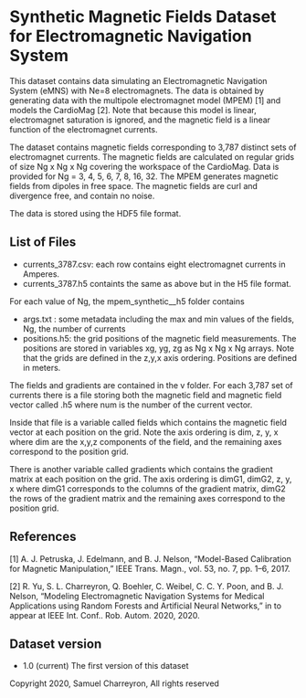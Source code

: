 # Synthetic Magnetic Fields Dataset for Electromagnetic Navigation System

This dataset contains data simulating an Electromagnetic Navigation System (eMNS) with Ne=8 electromagnets. 
The data is obtained by generating data with the multipole electromagnet model (MPEM) [1] and models the CardioMag [2]. 
Note that because this model is linear, electromagnet saturation is ignored, and the magnetic field is a linear function of the 
electromagnet currents.

The dataset contains magnetic fields corresponding to 3,787 distinct sets of electromagnet currents. The magnetic fields are calculated on
regular grids of size Ng x Ng x Ng covering the workspace of the CardioMag. Data is provided for Ng = 3, 4, 5, 6, 7, 8, 16, 32.
The MPEM generates magnetic fields from dipoles in free space. The magnetic fields are curl and divergence free, and contain no noise.

The data is stored using the HDF5 file format.

## List of Files
* currents_3787.csv: each row contains eight electromagnet currents in Amperes.
* currents_3787.h5 containts the same as above but in the H5 file format.

For each value of Ng, the mpem_synthetic_<Ng>_h5 folder contains
* args.txt : some metadata including the max and min values of the fields, Ng, the number of currents
* positions.h5: the grid positions of the magnetic field measurements. The positions are stored in variables xg, yg, zg as Ng x Ng x Ng arrays.
Note that the grids are defined in the z,y,x axis ordering. Positions are defined in meters.

The fields and gradients are contained in the v folder. For each 3,787 set of currents there is a file storing both the magnetic field and magnetic field vector 
called <num>.h5 where num is the number of the current vector. 

Inside that file is a variable called fields which contains the magnetic field vector at each position on the grid. Note the axis ordering is dim, z, y, x where dim are the x,y,z components of the field, and the remaining axes correspond to the position grid.

There is another variable called gradients which contains the gradient matrix at each position on the grid. The axis ordering is dimG1, dimG2, z, y, x where dimG1 corresponds to the columns of the gradient matrix, dimG2 the rows of the gradient matrix and the remaining axes correspond to the position grid.

## References
[1] A. J. Petruska, J. Edelmann, and B. J. Nelson, “Model-Based Calibration for Magnetic Manipulation,” IEEE Trans. Magn., vol. 53, no. 7, pp. 1–6, 2017.

[2] R. Yu, S. L. Charreyron, Q. Boehler, C. Weibel, C. C. Y. Poon, and B. J. Nelson, “Modeling Electromagnetic Navigation Systems for Medical Applications using Random Forests and Artificial Neural Networks,” in to appear at IEEE Int. Conf.. Rob. Autom. 2020, 2020.

## Dataset version
* 1.0 (current) The first version of this dataset 

Copyright 2020, Samuel Charreyron, All rights reserved